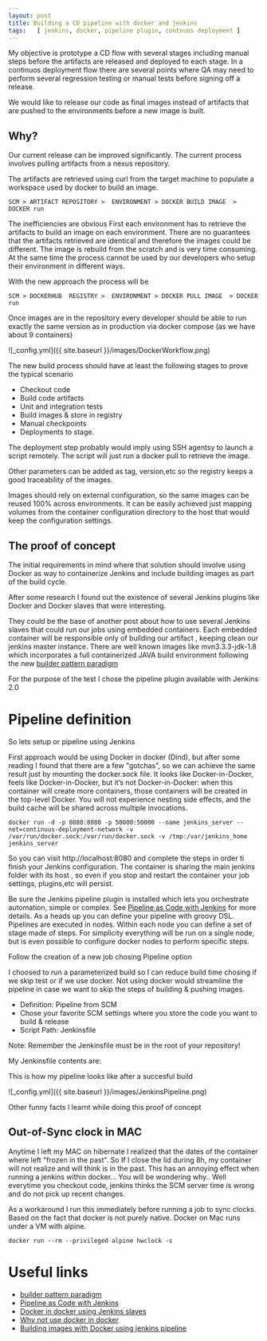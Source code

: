 ```yaml
---
layout: post
title: Building a CD pipeline with docker and jenkins
tags:   [ jenkins, docker, pipeline plugin, contnuos deployment ]
---
```


My objective is prototype  a CD flow with several stages including manual steps before the artifacts are released and deployed to each stage.  In a continuos deployment flow there are several points where QA may need to perform several regression testing or manual tests before signing off a release.

We would like to release our code as final images instead of artifacts that are pushed to the environments before a new image is built.

## Why?
Our current release can be improved significantly. The current process involves pulling artifacts from a nexus repository.

The artifacts are retrieved using curl from the target machine to populate a workspace used by docker to build an image.
```
SCM > ARTIFACT REPOSITORY >  ENVIRONMENT > DOCKER BUILD IMAGE  > DOCKER run
```

The inefficiencies are obvious
First each environment has to retrieve the artifacts to build an image on each environment. There are no guarantees that the artifacts retrieved are identical and therefore the images could be different.
The image is rebuild from the scratch and is very time consuming.
At the same time the process cannot be used by our developers who setup their environment in different ways.

With the new approach the process will be

```
SCM > DOCKERHUB  REGISTRY >  ENVIRONMENT > DOCKER PULL IMAGE  > DOCKER run
```

Once images are in the repository every developer should be able to run exactly the same version as in production via docker compose (as we have  about 9 containers)

![_config.yml]({{ site.baseurl }}/images/DockerWorkflow.png)


The new build process should have at least the following stages to prove the typical scenario
- Checkout code
- Build code artifacts
- Unit and integration tests
- Build images & store in registry
- Manual checkpoints
- Deployments to stage.

The deployment step probably would imply using SSH agentsy to launch a script remotely. The script will just run a docker pull to retrieve the image.

Other parameters can be added as tag, version,etc so the registry keeps a good traceability of the images.

Images should rely on external configuration, so the same images can be reused 100% across environments. It can be easily achieved just mapping volumes from the container configuration directory to the host that would keep the configuration settings.

## The proof of concept
The initial requirements in mind where that solution should involve using Docker as way to containerize Jenkins and include building images as part of the build cycle.

After some research I found out the existence of several Jenkins plugins like Docker and Docker slaves that were interesting.

They could be the base of another post about how to use several Jenkins slaves that could run our jobs using embedded containers.
Each embedded container will be responsible only of building our artifact , keeping clean our jenkins master instance.
There are well known images like mvn3.3.3-jdk-1.8 which incorporates a full containerized JAVA build environment following the new [builder pattern paradigm][1]  

For the purpose of the test I chose the pipeline plugin available with Jenkins 2.0

# Pipeline definition

So lets setup or pipeline using Jenkins

First approach would be using Docker in docker (Dind), but after some reading I found that there are a few "gotchas", so we can achieve the same result just by mounting the docker.sock file. It looks like Docker-in-Docker, feels like Docker-in-Docker, but it’s not Docker-in-Docker: when this container will create more containers, those containers will be created in the top-level Docker. You will not experience nesting side effects, and the build cache will be shared across multiple invocations.

```
docker run -d -p 8080:8080 -p 50000:50000 --name jenkins_server --net=continuus-deployment-network -v /var/run/docker.sock:/var/run/docker.sock -v /tmp:/var/jenkins_home jenkins_server
```

So you can visit http://localhost:8080 and complete the steps in order ti finish your Jenkins configuration.  The container is sharing the main jenkins folder with its host , so even if you stop and restart the container your job settings, plugins,etc will persist.


Be sure the Jenkins pipeline plugin is installed which lets you orchestrate automation, simple or complex. See [Pipeline as Code with Jenkins][2] for more details. As a heads up you can define your pipeline with groovy DSL. Pipelines are executed in nodes. Within each node you can define a set of stage made of steps. For simplicity everything will be run on a single node, but is even possible to configure docker nodes to perform specific steps.

Follow the creation of a new job chosing  Pipeline option

I choosed to run a parameterized build so I can reduce build time chosing if we skip test or if we use docker. Not using docker would streamline the pipeline in case we want to skip the steps of building & pushing images.

+ Definition: Pipeline from SCM
+ Chose your favorite SCM settings where you store the code you want to build & release
+ Script Path: Jenkinsfile

Note: Remember the Jenkinsfile must be in the root of your repository!

My Jenkinsfile contents are:

<script src="https://gist.github.com/mfarache/498cbbb9a81fdced4cdb24fa46e5408e.js"></script>

This is how my pipeline looks like after a succesful build

![_config.yml]({{ site.baseurl }}/images/JenkinsPipeline.png)

Other funny facts I learnt while doing this proof of concept

## Out-of-Sync clock in MAC
Anytime I left my MAC on hibernate I realized that the dates of the container where left "frozen in the past".
So If I close the lid during 8h, my container will not realize and will think is in the past.
This has an annoying effect when running a jenkins within docker... You will be wondering why..
Well everytime you checkout code, jenkins thinks the SCM server time is wrong and do not pick up recent changes.

As a workaround I run this immediately before running a job to sync clocks. Based on the fact that docker is not purely native.
Docker on Mac runs under a VM with alpine.
```
docker run --rm --privileged alpine hwclock -s         
```

# Useful links

+ [builder pattern paradigm][1]  
+ [Pipeline as Code with Jenkins][2]
+ [Docker in docker using Jenkins slaves][3]
+ [Why not use docker in docker][4]
+ [Building images with Docker using jenkins pipeline][5]

[1]: http://blog.terranillius.com/post/docker_builder_pattern/
[2]: https://jenkins.io/solutions/pipeline/
[3]: https://github.com/tehranian/dind-jenkins-slave
[4]: https://jpetazzo.github.io/2015/09/03/do-not-use-docker-in-docker-for-ci/
[5]: https://blog.nimbleci.com/2016/08/31/how-to-build-docker-images-automatically-with-jenkins-pipeline/
